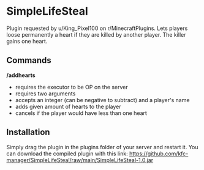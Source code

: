 # SimpleLifeSteal

Plugin requested by u/King_Pixel100 on r/MinecraftPlugins. Lets players loose permanently a heart if they are killed by another player. The killer gains one heart.

## Commands

**/addhearts**

- requires the executor to be OP on the server
- requires two arguments
- accepts an integer (can be negative to subtract) and a player's name
- adds given amount of hearts to the player
- cancels if the player would have less than one heart

## Installation

Simply drag the plugin in the plugins folder of your server and restart it. You can download the compiled plugin with this link: https://github.com/kfc-manager/SimpleLifeSteal/raw/main/SimpleLifeSteal-1.0.jar

